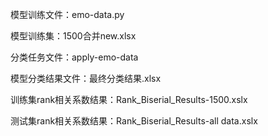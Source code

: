 模型训练文件：emo-data.py

模型训练集：1500合并new.xlsx 

分类任务文件：apply-emo-data

模型分类结果文件：最终分类结果.xlsx

训练集rank相关系数结果：Rank_Biserial_Results-1500.xslx

测试集rank相关系数结果：Rank_Biserial_Results-all data.xslx

